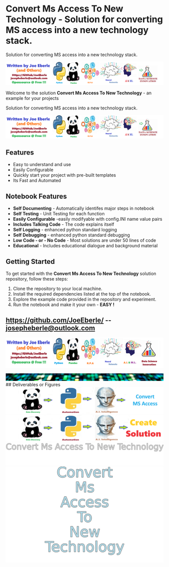 
# Convert Ms Access To New Technology - Solution for converting MS access into a new technology stack. 
Solution for converting MS access into a new technology stack. 

![Image image_filename](code.png)

Welcome to the solution **Convert Ms Access To New Technology** - an example for your projects

Solution for converting MS access into a new technology stack. 

![Image image_filename](sample.png)

## Features
- Easy to understand and use  
- Easily Configurable 
- Quickly start your project with pre-built templates
- Its Fast and Automated

## Notebook Features
- **Self Documenting** - Automatically identifes major steps in notebook 
- **Self Testing** - Unit Testing for each function
- **Easily Configurable** -easily modifyable with config.INI name value pairs
- **Includes Talking Code** - The code explains itself 
- **Self Logging** - enhanced python standard logging   
- **Self Debugging** - enhanced python standard debugging
- **Low Code - or - No Code** - Most solutions are under 50 lines of code
- **Educational** - Includes educational dialogue and background material
    
## Getting Started
To get started with the **Convert Ms Access To New Technology** solution repository, follow these steps:
1. Clone the repository to your local machine.
2. Install the required dependencies listed at the top of the notebook.
3. Explore the example code provided in the repository and experiment.
4. Run the notebook and make it your own - **EASY !**
    
## https://github.com/JoeEberle/ -- josepheberle@outlook.com 
    
![Developer](developer.png)

![Brand](brand.png)
    ## Deliverables or Figures![additional_image](convert_msaccess.png)  <br>![additional_image](create_solution.png)  <br>![additional_image](solution_sign.png)  <br>![additional_image](solution_stacked_sign.png)  <br>